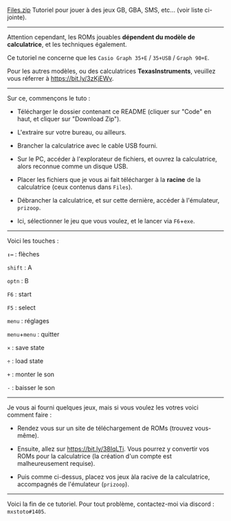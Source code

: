 [Files.zip](https://github.com/mxstoto6/Tutorials/files/7110138/Files.zip)
Tutoriel pour jouer à des jeux GB, GBA, SMS, etc... (voir liste ci-jointe).

- - - - - - - - - - - - - - - - - - - - - - - - - - - - - -

Attention cependant, les ROMs jouables **dépendent du modèle de calculatrice**, et les techniques également.

Ce tutoriel ne concerne que les `Casio Graph 35+E` / `35+USB` / `Graph 90+E`.

Pour les autres modèles, ou des calculatrices **TexasInstruments**, veuillez vous réferrer à https://bit.ly/3zKjEWv.


- - - - - - - - - - - - - - - - - - - - - - - - - - - - - -


Sur ce, commençons le tuto :


- Télécharger le dossier contenant ce README (cliquer sur "Code" en haut, et cliquer sur "Download Zip").
- L'extraire sur votre bureau, ou ailleurs.

- Brancher la calculatrice avec le cable USB fourni.
- Sur le PC, accéder à l'explorateur de fichiers, et ouvrez la calculatrice, alors reconnue comme un disque USB.
- Placer les fichiers que je vous ai fait télécharger à la **racine** de la calculatrice (ceux contenus dans `Files`).

- Débrancher la calculatrice, et sur cette dernière, accéder à l'émulateur, `prizoop`.
- Ici, sélectionner le jeu que vous voulez, et le lancer via `F6`+`exe`.


- - - - - - - - - - - - - - - - - - - - - - - - - - - - - -


Voici les touches :

`↕↔` : flèches

`shift` : A

`optn` : B

`F6` : start

`F5` : select


`menu` : réglages

`menu`+`menu` : quitter

`×` : save state

`÷` : load state

`+` : monter le son

`-` : baisser le son


- - - - - - - - - - - - - - - - - - - - - - - - - - - - - -


Je vous ai fourni quelques jeux, mais si vous voulez les votres voici comment faire :

- Rendez vous sur un site de téléchargement de ROMs (trouvez vous-même).
- Ensuite, allez sur https://bit.ly/38IqLTi. Vous pourrez y convertir vos ROMs pour la calculatrice (la création d'un compte est malheureusement requise).

- Puis comme ci-dessus, placez vos jeux àla racive de la calculatrice, accompagnés de l'émulateur (`prizoop`).


- - - - - - - - - - - - - - - - - - - - - - - - - - - - - -


Voici la fin de ce tutoriel. Pour tout problème, contactez-moi via discord : `mxstoto#1405`.
